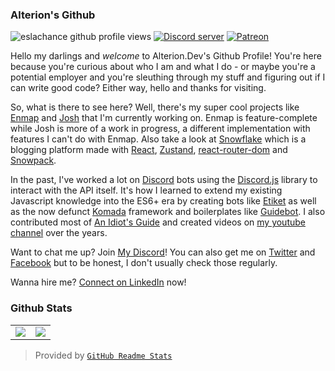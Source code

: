### Alterion's Github

<div>
  <p>
    <img src="https://komarev.com/ghpvc/?username=eslachance" alt="eslachance github profile views" />
    <a href="https://discord.gg/N7ZKH3P"><img src="https://discordapp.com/api/guilds/298508738623438848/embed.png" alt="Discord server" /></a>
    <a href="https://www.patreon.com/eviecodes"><img src="https://img.shields.io/badge/donate-patreon-F96854.svg" alt="Patreon" /></a>
  </p>
</div>

Hello my darlings and *welcome* to Alterion.Dev's Github Profile! You're here because you're curious about who I am and what I do - or maybe you're a potential employer and you're sleuthing through my stuff and figuring out if I can write good code? Either way, hello and thanks for visiting.

So, what is there to see here? Well, there's my super cool projects like [Enmap] and [Josh] that I'm currently working on. Enmap is feature-complete while Josh is more of a work in progress, a different implementation with features I can't do with Enmap. Also take a look at [Snowflake] which is a blogging platform made with [React], [Zustand], [react-router-dom] and [Snowpack].

In the past, I've worked a lot on [Discord] bots using the [Discord.js] library to interact with the API itself. It's how I learned to extend my existing Javascript knowledge into the ES6+ era by creating bots like [Etiket] as well as the now defunct [Komada] framework and boilerplates like [Guidebot]. I also contributed most of [An Idiot's Guide] and created videos on [my youtube channel] over the years.

Want to chat me up? Join [My Discord]! You can also get me on [Twitter] and [Facebook] but to be honest, I don't usually check those regularly.

Wanna hire me? [Connect on LinkedIn] now!

### Github Stats
<table>
  <tr>
    <td align="center" style="padding=0;width=50%;">
      <img align="center" style="padding=0;" src="https://github-readme-stats.vercel.app/api/?username=eslachance&show_icons=true" />
    </td>
    <td align="center" style="padding=0;width=50%;">
      <img align="center" style="padding=0;" src="https://github-readme-stats.quantumlytangled.vercel.app/api/top-langs/?username=eslachance&layout=compact&show_icons=true" />
    </td>
  </tr>
</table>

> Provided by [`GitHub Readme Stats`]

[Enmap]: https://github.com/eslachance/enmap
[Josh]: https://github.com/eslachance/josh
[Etiket]: https://github.com/eslachance/etiket2
[Snowflake]: https://github.com/eslachance/snowflake
[Komada]: https://github.com/UnseenFaith/komada
[Guidebot]: https://github.com/AnIdiotsGuide/guidebot
[An Idiot's Guide]: https://anidiots.guide/
[my youtube channel]: https://www.youtube.com/c/eviecodes
[My Discord]: https://discord.evie.dev/
[Twitter]: https://twitter.com/eslachance
[Facebook]: https://facebook.com/eslachance
[Connect on LinkedIn]: https://www.linkedin.com/in/eslachance/
[Discord]:               https://discord.com
[Discord.js]: https://github.com/discordjs/discord.js
[Snowpack]: https://www.snowpack.dev/
[React]: http://reactjs.org/
[Zustand]: https://github.com/pmndrs/zustand
[react-router-dom]: https://reactrouter.com/
[`GitHub Readme Stats`]: https://github.com/anuraghazra/github-readme-stats
